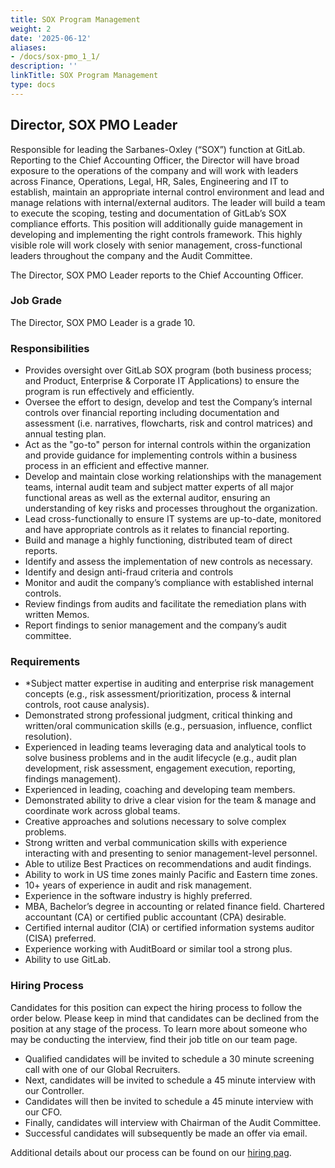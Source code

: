 ```yaml
---
title: SOX Program Management
weight: 2
date: '2025-06-12'
aliases:
- /docs/sox-pmo_1_1/
description: ''
linkTitle: SOX Program Management
type: docs
---
```


## Director, SOX PMO Leader

Responsible for leading the Sarbanes-Oxley (“SOX”) function at GitLab. Reporting to the Chief Accounting Officer, the Director will have broad exposure to the operations of the company and will work with leaders across Finance, Operations, Legal, HR, Sales, Engineering and IT to establish, maintain an appropriate internal control environment and lead and manage relations  with internal/external auditors. The leader will build a team to execute the scoping, testing and documentation of GitLab’s SOX compliance efforts. This position will additionally guide management in developing and implementing the right controls framework. This highly visible role will work closely with senior management, cross-functional leaders throughout the company and the Audit Committee.

The Director, SOX PMO Leader reports to the Chief Accounting Officer.

### Job Grade

The Director, SOX PMO Leader is a grade 10.

### Responsibilities

- Provides oversight over GitLab SOX program (both business process; and Product, Enterprise & Corporate IT Applications) to ensure the program is run effectively and efficiently.
- Oversee the effort to design, develop and test the Company’s internal controls over financial reporting including documentation and assessment (i.e. narratives, flowcharts, risk and control matrices) and annual testing plan.
- Act as the "go-to" person for internal controls within the organization and provide guidance for implementing controls within a business process in an efficient and effective manner.
- Develop and maintain close working relationships with the management teams, internal audit team and subject matter experts of all major functional areas as well as the external auditor, ensuring an understanding of key risks and processes throughout the organization.
- Lead cross-functionally to ensure IT systems are up-to-date, monitored and have appropriate controls as it relates to financial reporting.
- Build and manage a highly functioning, distributed team of direct reports.
- Identify and assess the implementation of new controls as necessary.
- Identify and design anti-fraud criteria and controls
- Monitor and audit the company’s compliance with established internal controls.
- Review findings from audits and facilitate the remediation plans with written Memos.
- Report findings to senior management and the company’s audit committee.

### Requirements

- *Subject matter expertise in auditing and enterprise risk management concepts (e.g., risk assessment/prioritization, process & internal controls, root cause analysis).
- Demonstrated strong professional judgment, critical thinking and written/oral communication skills (e.g., persuasion, influence, conflict resolution).
- Experienced in leading teams leveraging data and analytical tools to solve business problems and in the audit lifecycle (e.g., audit plan development, risk assessment, engagement execution, reporting, findings management).
- Experienced in leading, coaching and developing team members.
- Demonstrated ability to drive a clear vision for the team & manage and coordinate work across global teams.
- Creative approaches and solutions necessary to solve complex problems.
- Strong written and verbal communication skills with experience interacting with and presenting to senior management-level personnel.
- Able to utilize Best Practices on recommendations and audit findings.
- Ability to work in US time zones mainly Pacific and Eastern time zones.
- 10+ years of experience in audit and risk management.
- Experience in the software industry is highly preferred.
- MBA, Bachelor’s degree in accounting or related finance field. Chartered accountant (CA) or certified public accountant (CPA) desirable.
- Certified internal auditor (CIA) or certified information systems auditor (CISA) preferred.
- Experience working with AuditBoard or similar tool a strong plus.
- Ability to use GitLab.

### Hiring Process

Candidates for this position can expect the hiring process to follow the order below. Please keep in mind that candidates can be declined from the position at any stage of the process. To learn more about someone who may be conducting the interview, find their job title on our team page.

- Qualified candidates will be invited to schedule a 30 minute screening call with one of our Global Recruiters.
- Next, candidates will be invited to schedule a 45 minute interview with our Controller.
- Candidates will then be invited to schedule a 45 minute interview with our CFO.
- Finally, candidates will interview with Chairman of the Audit Committee.
- Successful candidates will subsequently be made an offer via email.

Additional details about our process can be found on our [hiring pag](/handbook/hiring/interviewing/).
